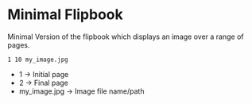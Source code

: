 # Minimal Flipbook

Minimal Version of the flipbook which displays an image over a range of pages.

```
1 10 my_image.jpg
```
* 1 -> Initial page
* 2 -> Final page
* my_image.jpg -> Image file name/path

